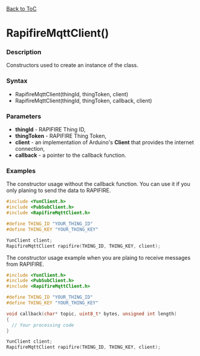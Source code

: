 [Back to ToC](library.md)

# RapifireMqttClient()

### Description

Constructors used to create an instance of the class.

### Syntax

* RapifireMqttClient(thingId, thingToken, client)
* RapifireMqttClient(thingId, thingToken, callback, client)

### Parameters

* __thingId__ - RAPIFIRE Thing ID,
* __thingToken__ - RAPIFIRE Thing Token,
* __client__ - an implementation of Arduino's __Client__ that provides the internet connection,
* __callback__ - a pointer to the callback function.

### Examples

The constructor usage without the callback function. You can use it if you only planing to send the data to  RAPIFIRE.

```c++
#include <YunClient.h>
#include <PubSubClient.h>
#include <RapifireMqttClient.h>

#define THING_ID "YOUR_THING_ID"
#define THING_KEY "YOUR_THING_KEY"

YunClient client;
RapifireMqttClient rapifire(THING_ID, THING_KEY, client);
```

The constructor usage example when you are plaing to receive messages from RAPIFIRE.

```c++
#include <YunClient.h>
#include <PubSubClient.h>
#include <RapifireMqttClient.h>

#define THING_ID "YOUR_THING_ID"
#define THING_KEY "YOUR_THING_KEY"

void callback(char* topic, uint8_t* bytes, unsigned int length)
{
  // Your processing code
}

YunClient client;
RapifireMqttClient rapifire(THING_ID, THING_KEY, client);
```